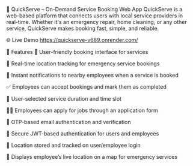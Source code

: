 🚀 QuickServe – On-Demand Service Booking Web App
QuickServe is a web-based platform that connects users with local service providers in real-time. Whether it's an emergency repair, home cleaning, or any other service, QuickServe makes booking fast, simple, and reliable.

🌐 Live Demo
https://quickserve-v689.onrender.com/

📌 Features
🧾 User-friendly booking interface for services

📍 Real-time location tracking for emergency service bookings

🔔 Instant notifications to nearby employees when a service is booked

✅ Employees can accept bookings and mark them as completed

📅 User-selected service duration and time slot

🧑‍🔧 Employees can apply for jobs through an application form

📩 OTP-based email authentication and verification

🔐 Secure JWT-based authentication for users and employees

📍 Location stored and tracked on user/employee login

🧭 Displays employee’s live location on a map for emergency services